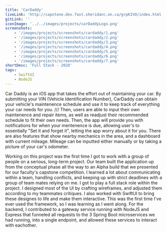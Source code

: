 ```yaml
---
title: 'CarDaddy'
liveLink: 'http://capstone.dev.fast.sheridanc.on.ca/grpKIVO/index.html'
gitLink: ''
iconImage: '../../images/projects/carDaddyLogo.png'
screenshots:
    - '/images/projects/screenshots/cardaddy/1.png'
    - '/images/projects/screenshots/cardaddy/2.png'
    - '/images/projects/screenshots/cardaddy/3.png'
    - '/images/projects/screenshots/cardaddy/4.png'
    - '/images/projects/screenshots/cardaddy/5.png'
    - '/images/projects/screenshots/cardaddy/6.png'
	- '/images/projects/screenshots/cardaddy/7.png'
shortDesc: 'Full Stack - 2020'
tags:
    - SwiftUI
    - NodeJS
---
```


Car Daddy is an iOS app that takes the effort out of maintaining your car. By submitting your VIN (Vehicle Identification Number), CarDaddy can obtain your vehicle's maintenence schedule and use it to keep track of everything your car needs for you. /// Then, users are able to input their own maintenence and repair items, as well as readjust their recommended schedule to fit their own needs. Then, the app will provide you with notifications for when your mentenence is due, allowing user's to essentially "Set it and forget it", letting the app worry about it for you. There are also features that show nearby mechanics in the area, and a dashboard with current mileage. Mileage can be inputted either manually or by taking a picture of your car's odometer. 

Working on this project was the first time I got to work with a group of people on a serious, long-term project. Our team built the application up from the conceptual phase all the way to an Alpha build that we presented for our faculty's capstone competition. I learned a lot about communicating within a team, handling conflicts, and keeping up with strict deadlines with a group of team mates relying on me. I got to play a full stack role within the project. I designed most of the UI by crafting wireframes, and adjusted them according to my teammates critiques. I also worked with SwiftUI to bring these designes to life and make them interactive. This was the first time I've ever used the framework, so I was learning as I went along. For the backend, I contributed to a gateway service running with NodeJS and Express that funneled all requests to the 3 Spring Boot microservices we had running, into a single endpoint, and allowed these services to interact with eachother. 
